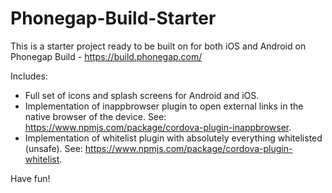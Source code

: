 # Phonegap-Build-Starter

This is a starter project ready to be built on for both iOS and Android on 
Phonegap Build - https://build.phonegap.com/

Includes:
* Full set of icons and splash screens for Android and iOS.
* Implementation of inappbrowser plugin to open external links in the native browser of the device. See: https://www.npmjs.com/package/cordova-plugin-inappbrowser.
* Implementation of whitelist plugin with absolutely everything whitelisted (unsafe). See: https://www.npmjs.com/package/cordova-plugin-whitelist.

Have fun!
